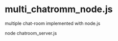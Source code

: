 multi_chatromm_node.js
======================

multiple chat-room implemented with node.js

node chatroom_server.js
